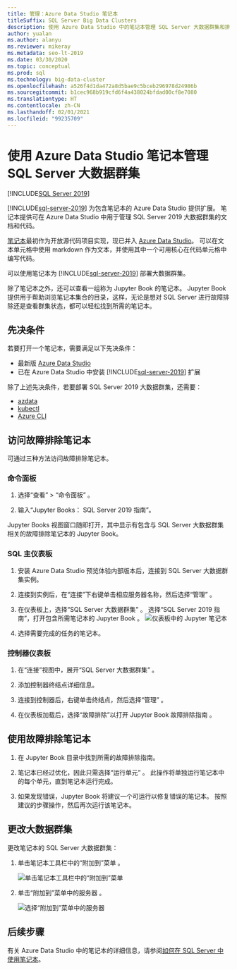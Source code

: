 ```yaml
---
title: 管理：Azure Data Studio 笔记本
titleSuffix: SQL Server Big Data Clusters
description: 使用 Azure Data Studio 中的笔记本管理 SQL Server 大数据群集和排除其故障。
author: yualan
ms.author: alanyu
ms.reviewer: mikeray
ms.metadata: seo-lt-2019
ms.date: 03/30/2020
ms.topic: conceptual
ms.prod: sql
ms.technology: big-data-cluster
ms.openlocfilehash: a526f4d1da472a8d5bae9c5bceb296978d24986b
ms.sourcegitcommit: b1cec968b919cfd6f4a438024bfdad00cf8e7080
ms.translationtype: HT
ms.contentlocale: zh-CN
ms.lasthandoff: 02/01/2021
ms.locfileid: "99235709"
---
```

# <a name="manage-sql-server-big-data-clusters-with-azure-data-studio-notebooks"></a>使用 Azure Data Studio 笔记本管理 SQL Server 大数据群集

[!INCLUDE[SQL Server 2019](../includes/applies-to-version/sqlserver2019.md)]

[!INCLUDE[sql-server-2019](../includes/sssql19-md.md)] 为包含笔记本的 Azure Data Studio 提供扩展。 笔记本提供可在 Azure Data Studio 中用于管理 SQL Server 2019 大数据群集的文档和代码。

[笔记本](../azure-data-studio/notebooks/notebooks-guidance.md)最初作为开放源代码项目实现，现已并入 [Azure Data Studio](../azure-data-studio/download-azure-data-studio.md)。 可以在文本单元格中使用 markdown 作为文本，并使用其中一个可用核心在代码单元格中编写代码。

可以使用笔记本为 [!INCLUDE[sql-server-2019](../includes/sssql19-md.md)] 部署大数据群集。

除了笔记本之外，还可以查看一组称为 Jupyter Book 的笔记本。 Jupyter Book 提供用于帮助浏览笔记本集合的目录，这样，无论是想对 SQL Server 进行故障排除还是查看群集状态，都可以轻松找到所需的笔记本。

## <a name="prerequisites"></a>先决条件

若要打开一个笔记本，需要满足以下先决条件：

* 最新版 [Azure Data Studio](../azure-data-studio/download-azure-data-studio.md)
* 已在 Azure Data Studio 中安装 [!INCLUDE[sql-server-2019](../includes/sssql19-md.md)] 扩展

除了上述先决条件，若要部署 SQL Server 2019 大数据群集，还需要：

* [azdata](../azdata/install/deploy-install-azdata.md)
* [kubectl](https://kubernetes.io/docs/tasks/tools/install-kubectl/#install-kubectl-binary-using-native-package-management)
* [Azure CLI](/cli/azure/install-azure-cli)

## <a name="access-troubleshooting-notebooks"></a>访问故障排除笔记本

可通过三种方法访问故障排除笔记本。

### <a name="command-palette"></a>命令面板

1. 选择“查看” > “命令面板”   。

2. 输入“Jupyter Books：  SQL Server 2019 指南”。

Jupyter Books 视图窗口随即打开，其中显示有包含与 SQL Server 大数据群集相关的故障排除笔记本的 Jupyter Book。

### <a name="sql-master-dashboard"></a>SQL 主仪表板

1. 安装 Azure Data Studio 预览体验内部版本后，连接到 SQL Server 大数据群集实例。

2. 连接到实例后，在“连接”下右键单击相应服务器名称，然后选择“管理”   。

3. 在仪表板上，选择“SQL Server 大数据群集”  。 选择“SQL Server 2019 指南”，打开包含所需笔记本的 Jupyter Book  。
    ![仪表板中的 Jupyter 笔记本](media/manage-notebooks/jupyter-book-button.png)

4. 选择需要完成的任务的笔记本。

### <a name="controller-dashboard"></a>控制器仪表板

1. 在“连接”视图中，展开“SQL Server 大数据群集”   。

2. 添加控制器终结点详细信息。

3. 连接到控制器后，右键单击终结点，然后选择“管理”  。

4. 在仪表板加载后，选择“故障排除”以打开 Jupyter Book 故障排除指南  。

## <a name="use-troubleshooting-notebooks"></a>使用故障排除笔记本

1. 在 Jupyter Book 目录中找到所需的故障排除指南。

2. 笔记本已经过优化，因此只需选择“运行单元”  。 此操作将单独运行笔记本中的每个单元，直到笔记本运行完成。

3. 如果发现错误，Jupyter Book 将建议一个可运行以修复错误的笔记本。 按照建议的步骤操作，然后再次运行该笔记本。

## <a name="change-the-big-data-cluster"></a>更改大数据群集

更改笔记本的 SQL Server 大数据群集：

1. 单击笔记本工具栏中的“附加到”菜单  。

   ![单击笔记本工具栏中的“附加到”菜单](./media/notebooks-how-to-manage/select-attach-to-1.png)

2. 单击“附加到”菜单中的服务器  。

   ![选择“附加到”菜单中的服务器](./media/notebooks-how-to-manage/select-attach-to-2.png)

## <a name="next-steps"></a>后续步骤

有关 Azure Data Studio 中的笔记本的详细信息，请参阅[如何在 SQL Server 中使用笔记本](../azure-data-studio/notebooks/notebooks-guidance.md)。